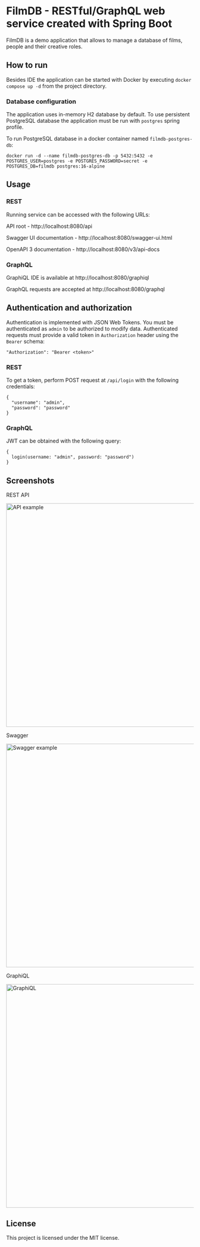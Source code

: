 # FilmDB - RESTful/GraphQL web service created with Spring Boot

FilmDB is a demo application that allows to manage a database of films, people and their creative roles.

## How to run

Besides IDE the application can be started with Docker by executing `docker compose up -d` from the project directory.

### Database configuration

The application uses in-memory H2 database by default. To use persistent PostgreSQL database the application must be run
with `postgres` spring profile.

To run PostgreSQL database in a docker container named `filmdb-postgres-db`:

```
docker run -d --name filmdb-postgres-db -p 5432:5432 -e POSTGRES_USER=postgres -e POSTGRES_PASSWORD=secret -e POSTGRES_DB=filmdb postgres:16-alpine
```

## Usage

### REST

Running service can be accessed with the following URLs:

API root - http://localhost:8080/api

Swagger UI documentation - http://localhost:8080/swagger-ui.html

OpenAPI 3 documentation - http://localhost:8080/v3/api-docs

### GraphQL

GraphiQL IDE is available at http://localhost:8080/graphiql

GraphQL requests are accepted at http://localhost:8080/graphql

## Authentication and authorization

Authentication is implemented with JSON Web Tokens. You must be authenticated as `admin` to be authorized to modify data.
Authenticated requests must provide a valid token in `Authorization` header using the `Bearer` schema:

```
"Authorization": "Bearer <token>"
```

### REST

To get a token, perform POST request at `/api/login` with the following credentials:

```
{
  "username": "admin",
  "password": "password"
}
```

### GraphQL

JWT can be obtained with the following query:

```
{
  login(username: "admin", password: "password")
}
```

## Screenshots

REST API

<img src="https://github.com/meume/FilmDB/assets/24320267/bb074831-784b-4710-bf7f-ad873e903e1a" alt="API example" title="API example" width="600"/>

Swagger

<img src="https://github.com/ashipo/FilmDB/assets/24320267/207815f2-8cb7-40fe-82b2-54d6a22b79e0" alt="Swagger example" title="Swagger example" width="600"/>

GraphiQL

<img src="https://github.com/user-attachments/assets/9c5303d6-cfea-4c31-8c86-e0ad3b5a1418" alt="GraphiQL" title="GraphiQL" width="600"/>

## License

This project is licensed under the MIT license.
